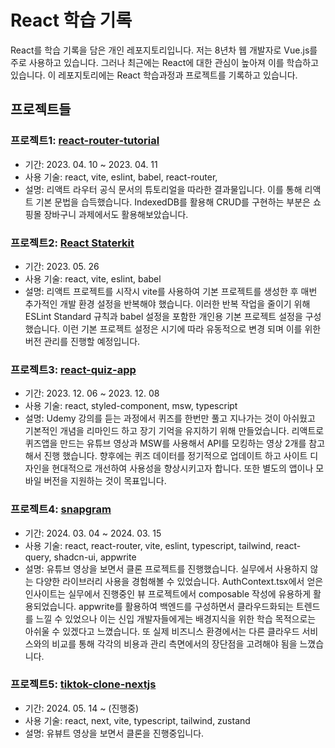 # React 학습 기록

React를 학습 기록을 담은 개인 레포지토리입니다. 저는 8년차 웹 개발자로 Vue.js를 주로 사용하고 있습니다. 그러나 최근에는 React에 대한 관심이 높아져 이를 학습하고 있습니다. 이 레포지토리에는 React 학습과정과 프로젝트를 기록하고 있습니다.

## 프로젝트들

### 프로젝트1: [react-router-tutorial](https://github.com/Seungwoo321/react-router-tutorial)

- 기간: 2023. 04. 10 ~ 2023. 04. 11
- 사용 기술: react, vite, eslint, babel, react-router,  
- 설명: 리액트 라우터 공식 문서의 튜토리얼을 따라한 결과물입니다. 이를 통해 리액트 기본 문법을 습득했습니다. IndexedDB를 활용해 CRUD를 구현하는 부분은 쇼핑몰 장바구니 과제에서도 활용해보았습니다.

### 프로젝트2: [React Staterkit](https://github.com/Seungwoo321/react-starter-kit)

- 기간: 2023. 05. 26
- 사용 기술: react, vite, eslint, babel
- 설명: 리액트 프로젝트를 시작시 vite를 사용하여 기본 프로젝트를 생성한 후 매번 추가적인 개발 환경 설정을 반복해야 했습니다. 이러한 반복 작업을 줄이기 위해 ESLint Standard 규칙과 babel 설정을 포함한 개인용 기본 프로젝트 설정을 구성했습니다. 이런 기본 프로젝트 설정은 시기에 따라 유동적으로 변경 되며 이를 위한 버전 관리를 진행할 예정입니다.

### 프로젝트3: [react-quiz-app](https://github.com/Seungwoo321/react-quiz-app)

- 기간: 2023. 12. 06 ~ 2023. 12. 08
- 사용 기술: react, styled-component, msw, typescript
- 설명: Udemy 강의를 듣는 과정에서 퀴즈를 한번만 풀고 지나가는 것이 아쉬웠고 기본적인 개념을 리마인드 하고 장기 기억을 유지하기 위해 만들었습니다. 리액트로 퀴즈앱을 만드는 유튜브 영상과 MSW를 사용해서 API를 모킹하는 영상 2개를 참고해서 진행 했습니다. 향후에는 퀴즈 데이터를 정기적으로 업데이트 하고 사이트 디자인을 현대적으로 개선하여 사용성을 향상시키고자 합니다. 또한 별도의 앱이나 모바일 버전을 지원하는 것이 목표입니다.

### 프로젝트4: [snapgram](https://github.com/Seungwoo321/snapgram)

- 기간: 2024. 03. 04 ~ 2024. 03. 15
- 사용 기술: react, react-router, vite, eslint, typescript, tailwind, react-query, shadcn-ui, appwrite
- 설명: 유튜브 영상을 보면서 클론 프로젝트를 진행했습니다. 실무에서 사용하지 않는 다양한 라이브러리 사용을 경험해볼 수 있었습니다. AuthContext.tsx에서 얻은 인사이트는 실무에서 진행중인 뷰 프로젝트에서 composable 작성에 유용하게 활용되었습니다. appwrite를 활용하여 백엔드를 구성하면서 클라우드화되는 트렌드를 느낄 수 있었으나 이는 신입 개발자들에게는 배경지식을 위한 학습 목적으로는 아쉬울 수 있겠다고 느꼈습니다. 또 실제 비즈니스 환경에서는 다른 클라우드 서비스와의 비교를 통해 각각의 비용과 관리 측면에서의 장단점을 고려해야 됨을 느꼈습니다.

### 프로젝트5: [tiktok-clone-nextjs](https://github.com/Seungwoo321/tiktok-clone-nextjs)

- 기간: 2024. 05. 14 ~ (진행중)
- 사용 기술: react, next, vite, typescript, tailwind, zustand
- 설명: 유뷰트 영상을 보면서 클론을 진행중입니다.
